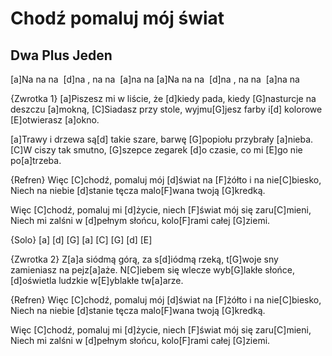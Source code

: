 # Chodź pomaluj mój świat
## Dwa Plus Jeden


[a]Na na na  [d]na , na na  [a]na na
[a]Na na na  [d]na , na na  [a]na na

{Zwrotka 1}
[a]Piszesz mi w liście, że [d]kiedy pada,
kiedy [G]nasturcje na deszczu [a]mokną,
[C]Siadasz przy stole, wyjmu[G]jesz farby
i[d] kolorowe [E]otwierasz [a]okno.

[a]Trawy i drzewa są[d] takie szare,
barwę [G]popiołu przybrały [a]nieba.
[C]W ciszy tak smutno, [G]szepce zegarek
[d]o czasie, co mi [E]go nie po[a]trzeba.


{Refren}
Więc [C]chodź, pomaluj mój [d]świat
na [F]żółto i na nie[C]biesko,
Niech na niebie [d]stanie tęcza
malo[F]wana twoją [G]kredką.

Więc [C]chodź, pomaluj mi [d]życie,
niech [F]świat mój się zaru[C]mieni,
Niech mi zalśni w [d]pełnym słońcu,
kolo[F]rami całej [G]ziemi.


{Solo}
[a] [d] [G] [a]
[C] [G] [d] [E]

{Zwrotka 2}
Z[a]a siódmą górą, za s[d]iódmą rzeką,
t[G]woje sny zamieniasz na pejz[a]aże.
N[C]iebem się wlecze wyb[G]lakłe słońce,
[d]oświetla ludzkie w[E]yblakłe tw[a]arze.


{Refren}
Więc [C]chodź, pomaluj mój [d]świat
na [F]żółto i na nie[C]biesko,
Niech na niebie [d]stanie tęcza
malo[F]wana twoją [G]kredką.

Więc [C]chodź, pomaluj mi [d]życie,
niech [F]świat mój się zaru[C]mieni,
Niech mi zalśni w [d]pełnym słońcu,
kolo[F]rami całej [G]ziemi.